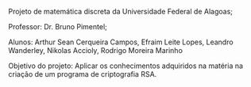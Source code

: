 Projeto de matemática discreta da Universidade Federal de Alagoas;

Professor: Dr. Bruno Pimentel;

Alunos: Arthur Sean Cerqueira Campos, Efraim Leite Lopes, Leandro Wanderley, Nikolas Accioly, Rodrigo Moreira Marinho

Objetivo do projeto: Aplicar os conhecimentos adquiridos na matéria na criação de um programa de criptografia RSA.
